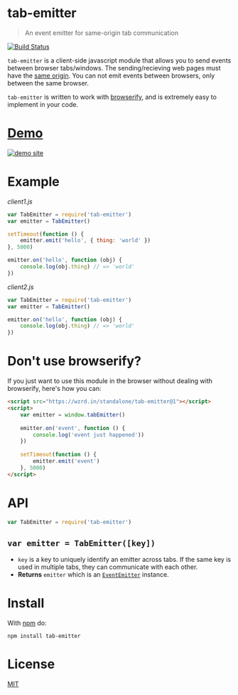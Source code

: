 # tab-emitter

> An event emitter for same-origin tab communication

[![Build Status](https://travis-ci.org/ArtskydJ/tab-emitter.svg?branch=master)](https://travis-ci.org/ArtskydJ/tab-emitter)

`tab-emitter` is a client-side javascript module that allows you to send events between browser tabs/windows.
The sending/recieving web pages must have the [same origin](https://en.wikipedia.org/wiki/Same-origin_policy).
You can not emit events between browsers, only between the same browser.

`tab-emitter` is written to work with [browserify](https://github.com/substack/node-browserify), and is extremely easy to implement in your code.

# [Demo][demo]

[![demo site](https://cloud.githubusercontent.com/assets/1833684/10901712/1558f50c-81b9-11e5-8289-6bf496f9edd0.PNG)][demo]

# Example

*client1.js*
```js
var TabEmitter = require('tab-emitter')
var emitter = TabEmitter()

setTimeout(function () {
	emitter.emit('hello', { thing: 'world' })
}, 5000)

emitter.on('hello', function (obj) {
	console.log(obj.thing) // => 'world'
})
```

*client2.js*
```js
var TabEmitter = require('tab-emitter')
var emitter = TabEmitter()

emitter.on('hello', function (obj) {
	console.log(obj.thing) // => 'world'
})
```

# Don't use browserify?

If you just want to use this module in the browser without dealing with browserify, here's how you can:

```html
<script src="https://wzrd.in/standalone/tab-emitter@1"></script>
<script>
    var emitter = window.tabEmitter()
    
    emitter.on('event', function () {
        console.log('event just happened'))
    })
    
    setTimeout(function () {
        emitter.emit('event')
    }, 5000)
</script>
```

# API

```js
var TabEmitter = require('tab-emitter')
```

## `var emitter = TabEmitter([key])`

- `key` is a key to uniquely identify an emitter across tabs. If the same key is used in multiple tabs, they can communicate with each other.
- **Returns** `emitter` which is an [`EventEmitter`](https://nodejs.org/api/events.html#events_class_events_eventemitter) instance.

# Install

With [npm](http://nodejs.org/download) do:

	npm install tab-emitter

# License

[MIT](http://choosealicense.com/licenses/mit/)

[demo]: http://artskydj.github.io/tab-emitter/
